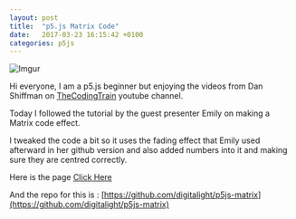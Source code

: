 ```yaml
---
layout: post
title:  "p5.js Matrix Code"
date:   2017-03-23 16:15:42 +0100
categories: p5js
---
```

![Imgur](http://i.imgur.com/g2bHb9ql.png)

Hi everyone, I am a p5.js beginner but enjoying the videos from Dan Shiffman on [TheCodingTrain](https://www.youtube.com/channel/UCvjgXvBlbQiydffZU7m1_aw) youtube channel.

Today I followed the tutorial by the guest presenter Emily on making a Matrix code effect.

I tweaked the code a bit so it uses the fading effect that Emily used afterward in her github version and also added numbers
into it and making sure they are centred correctly.

Here is the page [Click Here](https://digitalight.github.io/p5js-matrix/)

And the repo for this is : [https://github.com/digitalight/p5js-matrix](https://github.com/digitalight/p5js-matrix)
